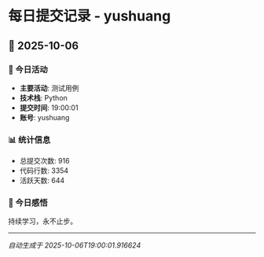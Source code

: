 # 每日提交记录 - yushuang

## 📅 2025-10-06

### 🎯 今日活动
- **主要活动**: 测试用例
- **技术栈**: Python
- **提交时间**: 19:00:01
- **账号**: yushuang

### 📊 统计信息
- 总提交次数: 916
- 代码行数: 3354
- 活跃天数: 644

### 💭 今日感悟
持续学习，永不止步。

---
*自动生成于 2025-10-06T19:00:01.916624*
